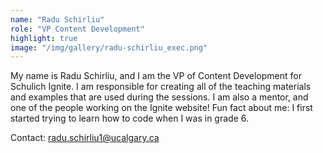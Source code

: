 ```yaml
---
name: "Radu Schirliu"
role: "VP Content Development"
highlight: true
image: "/img/gallery/radu-schirliu_exec.png"
---
```


My name is Radu Schirliu, and I am the VP of Content Development for Schulich Ignite. I am responsible for creating all of the teaching materials and examples that are used during the sessions. I am also a mentor, and one of the people working on the Ignite website! Fun fact about me: I first started trying to learn how to code when I was in grade 6.

Contact: radu.schirliu1@ucalgary.ca
